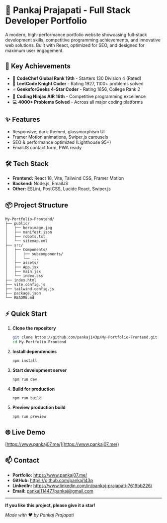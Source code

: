 # 🚀 Pankaj Prajapati - Full Stack Developer Portfolio

A modern, high-performance portfolio website showcasing full-stack development skills, competitive programming achievements, and innovative web solutions. Built with React, optimized for SEO, and designed for maximum user engagement.

## 🌟 Key Achievements
- 🥇 **CodeChef Global Rank 19th** - Starters 130 Division 4 (Rated)
- 🏅 **LeetCode Knight Coder** - Rating 1927, 1100+ problems solved
- ⭐ **GeeksforGeeks 4-Star Coder** - Rating 1856, College Rank 2
- 🎯 **Coding Ninjas AIR 16th** - Competitive programming excellence
- 💻 **4000+ Problems Solved** - Across all major coding platforms

## ✨ Features
- Responsive, dark-themed, glassmorphism UI
- Framer Motion animations, Swiper.js carousels
- SEO & performance optimized (Lighthouse 95+)
- EmailJS contact form, PWA ready

## 🛠️ Tech Stack
- **Frontend:** React 18, Vite, Tailwind CSS, Framer Motion
- **Backend:** Node.js, EmailJS
- **Other:** ESLint, PostCSS, Lucide React, Swiper.js

## 📦 Project Structure
```
My-Portfolio-Frontend/
├── public/
│   ├── heroimage.jpg
│   ├── manifest.json
│   ├── robots.txt
│   └── sitemap.xml
├── src/
│   ├── Components/
│   │   ├── subcomponents/
│   │   └── ...
│   ├── assets/
│   ├── App.jsx
│   ├── main.jsx
│   └── index.css
├── index.html
├── vite.config.js
├── tailwind.config.js
├── package.json
└── README.md
```

## ⚡ Quick Start
1. **Clone the repository**
   ```bash
   git clone https://github.com/pankaj143p/My-Portfolio-Frontend.git
   cd My-Portfolio-Frontend
   ```
2. **Install dependencies**
   ```bash
   npm install
   ```
3. **Start development server**
   ```bash
   npm run dev
   ```
4. **Build for production**
   ```bash
   npm run build
   ```
5. **Preview production build**
   ```bash
   npm run preview
   ```

## 🌐 Live Demo
[https://www.pankaj07.me/](https://www.pankaj07.me/)

## 📫 Contact
- **Portfolio:** https://www.pankaj07.me/
- **GitHub:** https://github.com/pankaj143p
- **LinkedIn:** https://www.linkedin.com/in/pankaj-prajapati-7619bb226/
- **Email:** pankaj114477pankaj@gmail.com

---

**If you like this project, please give it a star!**

_Made with ❤️ by Pankaj Prajapati_
